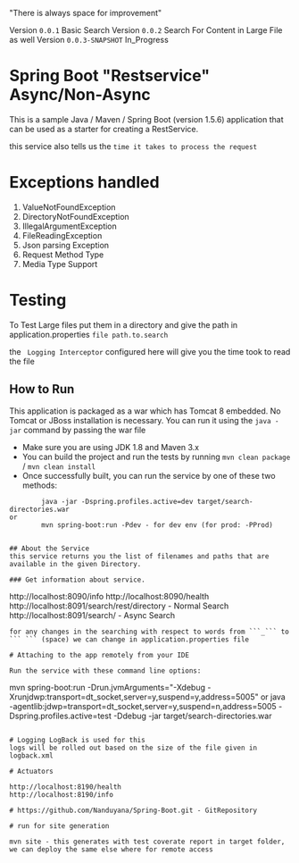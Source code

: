"There is always space for improvement"

Version ```0.0.1``` Basic Search
Version ```0.0.2``` Search For Content in Large File as well
Version ```0.0.3-SNAPSHOT``` In_Progress

# Spring Boot "Restservice" Async/Non-Async

This is a sample Java / Maven / Spring Boot (version 1.5.6) application that can be used as a starter for creating a RestService.

this service also tells us the ```time it takes to process the request```

# Exceptions handled

 1. ValueNotFoundException
 2. DirectoryNotFoundException
 3. IllegalArgumentException
 4. FileReadingException
 5. Json parsing Exception
 6. Request Method Type
 7. Media Type Support

# Testing
To Test Large files put them in a directory and give the path in application.properties ```file path.to.search```

the ``` Logging Interceptor``` configured here will give you the time took to read the file

## How to Run 

This application is packaged as a war which has Tomcat 8 embedded. No Tomcat or JBoss installation is necessary. You can run it using the ```java -jar``` command by passing the war file
 
* Make sure you are using JDK 1.8 and Maven 3.x
* You can build the project and run the tests by running ```mvn clean package``` / ```mvn clean install```
* Once successfully built, you can run the service by one of these two methods:
```
        java -jar -Dspring.profiles.active=dev target/search-directories.war
or
        mvn spring-boot:run -Pdev - for dev env (for prod: -PProd)
        

## About the Service
this service returns you the list of filenames and paths that are available in the given Directory.

### Get information about service.

```
http://localhost:8090/info
http://localhost:8090/health
http://localhost:8091/search/rest/directory - Normal Search
http://localhost:8091/search/ - Async Search
```
for any changes in the searching with respect to words from ```_``` to ``` ``` (space) we can change in application.properties file 

# Attaching to the app remotely from your IDE

Run the service with these command line options:

```
mvn spring-boot:run -Drun.jvmArguments="-Xdebug -Xrunjdwp:transport=dt_socket,server=y,suspend=y,address=5005"
or
java -agentlib:jdwp=transport=dt_socket,server=y,suspend=n,address=5005 -Dspring.profiles.active=test -Ddebug -jar target/search-directories.war
```

# Logging LogBack is used for this
logs will be rolled out based on the size of the file given in logback.xml

# Actuators 

http://localhost:8190/health
http://localhost:8190/info

# https://github.com/Nanduyana/Spring-Boot.git - GitRepository

# run for site generation 

mvn site - this generates with test coverate report in target folder, we can deploy the same else where for remote access





